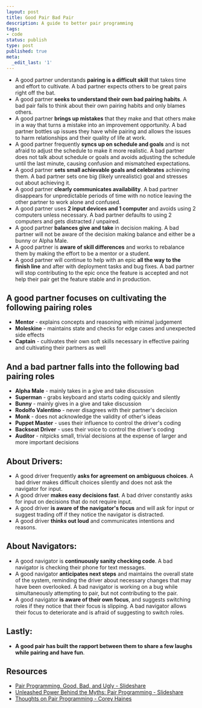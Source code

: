 ```yaml
---
layout: post
title: Good Pair Bad Pair
description: A guide to better pair programming
tags:
- code
status: publish
type: post
published: true
meta:
  _edit_last: '1'
---
```


* A good partner understands __pairing is a difficult skill__ that takes time and effort to cultivate. A bad partner expects others to be great pairs right off the bat.
* A good partner __seeks to understand their own bad pairing habits__. A bad pair fails to think about their own pairing habits and only blames others.
* A good partner __brings up mistakes__ that they make and that others make in a way that turns a mistake into an improvement opportunity. A bad partner bottles up issues they have while pairing and allows the issues to harm relationships and their quality of life at work.
* A good partner frequently __syncs up on schedule and goals__ and is not afraid to adjust the schedule to make it more realistic. A bad partner does not talk about schedule or goals and avoids adjusting the schedule until the last minute, causing confusion and mismatched expectations.
* A good partner __sets small achievable goals and celebrates__ achieving them. A bad partner sets one big (likely unrealistic) goal and stresses out about achieving it.
* A good partner __clearly communicates availability__. A bad partner disappears for unpredictable periods of time with no notice leaving the other partner to work alone and confused.
* A good partner uses __2 input devices and 1 computer__ and avoids using 2 computers unless necessary. A bad partner defaults to using 2 computers and gets distracted / unpaired.
* A good partner __balances give and take__ in decision making. A bad partner will not be aware of the decision making balance and either be a bunny or Alpha Male.
* A good partner is __aware of skill differences__ and works to rebalance them by making the effort to be a mentor or a student.
* A good partner will continue to help with an epic __all the way to the finish line__ and after with deployment tasks and bug fixes. A bad partner will stop contributing to the epic once the feature is accepted and not help their pair get the feature stable and in production.

## A good partner focuses on cultivating the following pairing roles
* __Mentor__ - explains concepts and reasoning with minimal judgement
* __Moleskine__ - maintains state and checks for edge cases and unexpected side effects
* __Captain__ - cultivates their own soft skills necessary in effective pairing and cultivating their partners as well

## And a bad partner falls into the following bad pairing roles
* __Alpha Male__ - mainly takes in a give and take discussion
* __Superman__ - grabs keyboard and starts coding quickly and silently
* __Bunny__ - mainly gives in a give and take discussion
* __Rodolfo Valentino__ - never disagrees with their partner's decision
* __Monk__ - does not acknowledge the validity of other's ideas
* __Puppet Master__ - uses their influence to control the driver's coding
* __Backseat Driver__ - uses their voice to control the driver's coding
* __Auditor__ - nitpicks small, trivial decisions at the expense of larger and more important decisions

## About Drivers:
* A good driver frequently __asks for agreement on ambiguous choices__. A bad driver makes difficult choices silently and does not ask the navigator for input. 
* A good driver __makes easy decisions fast__. A bad driver constantly asks for input on decisions that do not require input.
* A good driver __is aware of the navigator's focus__ and will ask for input or suggest trading off if they notice the navigator is distracted.
* A good driver __thinks out loud__ and communicates intentions and reasons.

## About Navigators:
* A good navigator is __continuously sanity checking code__. A bad navigator is checking their phone for text messages.
* A good navigator __anticipates next steps__ and maintains the overall state of the system, reminding the driver about necessary changes that may have been overlooked. A bad navigator is working on a bug while simultaneously attempting to pair, but not contributing to the pair.
* A good navigator __is aware of their own focus__, and suggests switching roles if they notice that their focus is slipping. A bad navigator allows their focus to deteriorate and is afraid of suggesting to switch roles.

## Lastly:
* __A good pair has built the rapport between them to share a few laughs while pairing and have fun__.

## Resources
* [Pair Programming, Good, Bad, and Ugly - Slideshare](http://www.slideshare.net/thekua/pair-programming-good-bad-and-ugly-11289903)
* [Unleashed Power Behind the Myths: Pair Programming - Slideshare](http://www.slideshare.net/lemiorhan/pair-programming-48862009?qid=3186bcd6-af3e-4d5d-823c-8a4653ec966d&v=default&b=&from_search=1)
* [Thoughts on Pair Programming - Corey Haines](http://articles.coreyhaines.com/posts/thoughts-on-pair-programming/)
